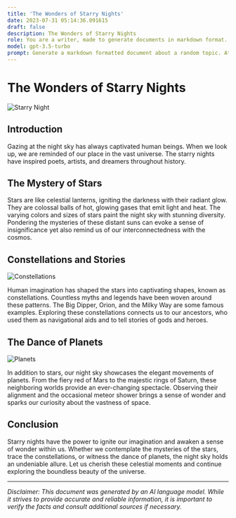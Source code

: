 ```yaml
---
title: 'The Wonders of Starry Nights'
date: 2023-07-31 05:14:36.091615
draft: false
description: The Wonders of Starry Nights
role: You are a writer, made to generate documents in markdown format. It is very important that all of the documents you generate are in valid markdown format.
model: gpt-3.5-turbo
prompt: Generate a markdown formatted document about a random topic. At the bottom, include a disclaimer explaining that the document was generated by you. The first line of the document should be the title. Make sure that the entire document is in proper markdown format, using a mix of various tags to make the document visually appealing.
---
```


# The Wonders of Starry Nights

![Starry Night](https://www.example.com/starry-night.jpg)

## Introduction

Gazing at the night sky has always captivated human beings. When we look up, we are reminded of our place in the vast universe. The starry nights have inspired poets, artists, and dreamers throughout history.

## The Mystery of Stars

Stars are like celestial lanterns, igniting the darkness with their radiant glow. They are colossal balls of hot, glowing gases that emit light and heat. The varying colors and sizes of stars paint the night sky with stunning diversity. Pondering the mysteries of these distant suns can evoke a sense of insignificance yet also remind us of our interconnectedness with the cosmos.

## Constellations and Stories

![Constellations](https://www.example.com/constellations.jpg)

Human imagination has shaped the stars into captivating shapes, known as constellations. Countless myths and legends have been woven around these patterns. The Big Dipper, Orion, and the Milky Way are some famous examples. Exploring these constellations connects us to our ancestors, who used them as navigational aids and to tell stories of gods and heroes.

## The Dance of Planets

![Planets](https://www.example.com/planets.jpg)

In addition to stars, our night sky showcases the elegant movements of planets. From the fiery red of Mars to the majestic rings of Saturn, these neighboring worlds provide an ever-changing spectacle. Observing their alignment and the occasional meteor shower brings a sense of wonder and sparks our curiosity about the vastness of space.

## Conclusion

Starry nights have the power to ignite our imagination and awaken a sense of wonder within us. Whether we contemplate the mysteries of the stars, trace the constellations, or witness the dance of planets, the night sky holds an undeniable allure. Let us cherish these celestial moments and continue exploring the boundless beauty of the universe.

---

*Disclaimer: This document was generated by an AI language model. While it strives to provide accurate and reliable information, it is important to verify the facts and consult additional sources if necessary.*